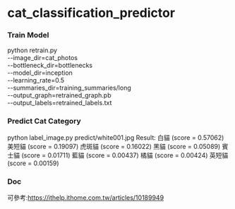 # cat_classification_predictor

### Train Model
python retrain.py \
  --image_dir=cat_photos \
  --bottleneck_dir=bottlenecks \
  --model_dir=inception \
  --learning_rate=0.5 \
  --summaries_dir=training_summaries/long \
  --output_graph=retrained_graph.pb \
  --output_labels=retrained_labels.txt
  
  
### Predict Cat Category
python label_image.py predict/white001.jpg
Result:
白貓 (score = 0.57062)
美短貓 (score = 0.19097)
虎斑貓 (score = 0.16022)
黑貓 (score = 0.05089)
賓士貓 (score = 0.01711)
藍貓 (score = 0.00437)
橘貓 (score = 0.00424)
英短貓 (score = 0.00159)



### Doc
可參考:https://ithelp.ithome.com.tw/articles/10189949
